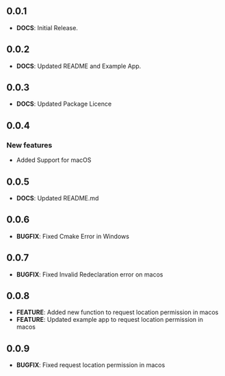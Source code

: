 ## 0.0.1

- **DOCS**: Initial Release.

## 0.0.2

- **DOCS**: Updated README and Example App.

## 0.0.3

- **DOCS**: Updated Package Licence

## 0.0.4

### New features

- Added Support for macOS

## 0.0.5

- **DOCS**: Updated README.md

## 0.0.6

- **BUGFIX**: Fixed Cmake Error in Windows

## 0.0.7

- **BUGFIX**: Fixed Invalid Redeclaration error on macos

## 0.0.8

- **FEATURE**: Added new function to request location permission in macos
- **FEATURE**: Updated example app to request location permission in macos

## 0.0.9

- **BUGFIX**: Fixed request location permission in macos
